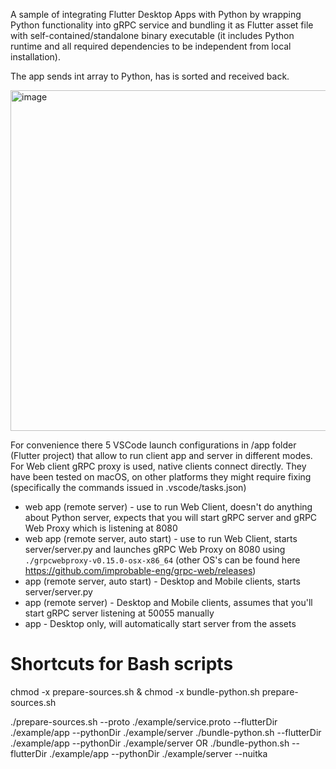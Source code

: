A sample of integrating Flutter Desktop Apps with Python by wrapping Python functionality into gRPC service and bundling it as Flutter asset file with self-contained/standalone binary executable (it includes Python runtime and all required dependencies to be independent from local installation).

The app sends int array to Python, has is sorted and received back.

<img width="545" alt="image" src="https://github.com/maxim-saplin/flutter_python_starter/assets/7947027/565f103d-d440-4eab-80c7-3d5b6901d972">

For convenience there 5 VSCode launch configurations in /app folder (Flutter project) that allow to run client app and server in different modes. For Web client gRPC proxy is used, native clients connect directly. They have been tested on macOS, on other platforms they might require fixing (specifically the commands issued in .vscode/tasks.json)

- web app (remote server) - use to run Web Client, doesn't do anything about Python server, expects that you will start gRPC server and gRPC Web Proxy which is listening at 8080
- web app (remote server, auto start) - use to run Web Client, starts server/server.py and launches gRPC Web Proxy on 8080 using `./grpcwebproxy-v0.15.0-osx-x86_64` (other OS's can be found here https://github.com/improbable-eng/grpc-web/releases)
- app (remote server, auto start) - Desktop and Mobile clients, starts server/server.py
- app (remote server) - Desktop and Mobile clients, assumes that you'll start gRPC server listening at 50055 manually
- app - Desktop only, will automatically start server from the assets



# Shortcuts for Bash scripts

chmod -x prepare-sources.sh & chmod -x bundle-python.sh prepare-sources.sh 

./prepare-sources.sh --proto ./example/service.proto --flutterDir ./example/app --pythonDir ./example/server
./bundle-python.sh --flutterDir ./example/app --pythonDir ./example/server 
OR
./bundle-python.sh --flutterDir ./example/app --pythonDir ./example/server --nuitka
